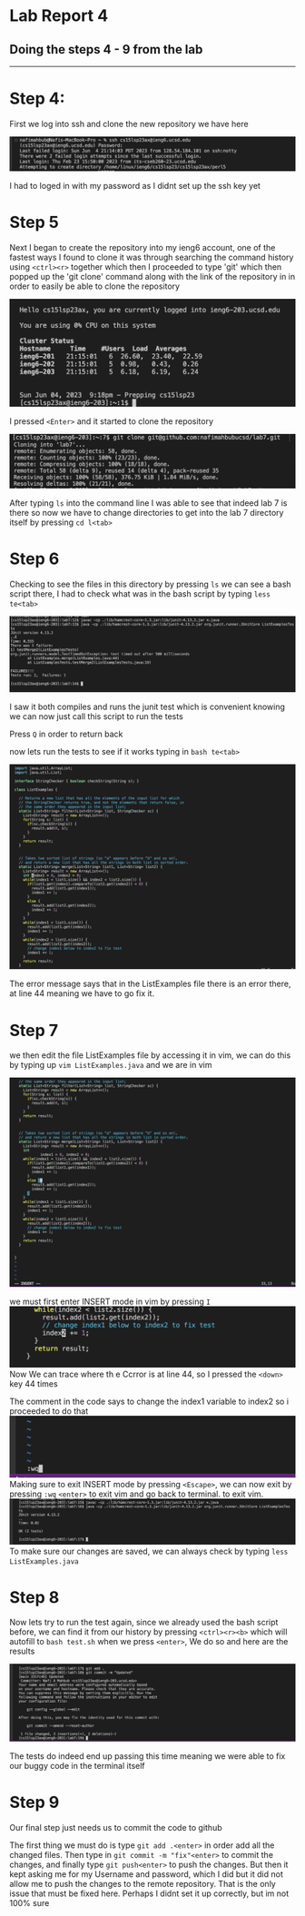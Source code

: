# Lab Report 4 

## Doing the steps 4 - 9 from the lab 
---
# Step 4: 

First we log into ssh and clone the new repository we have here

![Image](Step1.png)

I had to loged in with my password as I didnt set up the ssh key yet

# Step 5 
 
Next I began to create the repository into my ieng6 account, one of the fastest ways I found to clone it was through searching the command history using `<ctrl><r>` together which then I proceeded to type 'git' which then popped up the 'git clone' command along with the link of the repository in in order to easily be able to clone the repository 

![Image](Step2.png)

I pressed `<Enter>` and it started to clone the repository

![Image](Step2.5.png)



After typing `ls` into the command line I was able to see that indeed lab 7 is there so now we have to change directories to get into the lab 7 directory itself by pressing `cd l<tab>` 

# Step 6

Checking to see the files in this directory by pressing `ls` we can see a bash script there, I had to check what was in the bash script by typing `less te<tab>`

![Image](Step3.png)

I saw it both compiles and runs the junit test which is convenient knowing we can now just call this script to run the tests

Press `Q` in order to return back

now lets run the tests to see if it works 
typing in `bash te<tab>`

![Image](Step4.png)

The error message says that in the ListExamples file there is an error there, at line 44 meaning we have to go fix it.

# Step 7

we then edit the file ListExamples file by accessing it in vim, we can do this by typing up `vim ListExamples.java` and we are in vim

![Image](Step5.png)

we must first enter INSERT mode in vim by pressing `I`
![Image](Step6.png)
Now We can trace where th e Ccrror is at line 44, so I pressed the `<down>` key 44 times

The comment in the code says to change the index1 variable to index2 so i proceeded to do that
![Image](Step7.png)
Making sure to exit INSERT mode by pressing `<Escape>`, we can now exit by pressing `:wq` `<enter>` to exit vim and go back to terminal. to exit vim.
![Image](Step8.png)
To make sure our changes are saved, we can always check by typing `less ListExamples.java`


# Step 8

Now lets try to run the test again, since we already used the bash script before, we can find it from our history by pressing `<ctrl><r><b>` which will autofill to `bash test.sh` when we press `<enter>`, We do so and here are the results 

![Image](Step9.png)

The tests do indeed end up passing this time meaning we were able to fix our buggy code in the terminal itself


# Step 9

Our final step just needs us to commit the code to github



The first thing we must do is type `git add .<enter>` in order add all the changed files. Then type in `git commit -m "fix"<enter>` to commit the changes, and finally type `git push<enter>` to push the changes. But then it kept asking me for my Username and password, which I did but it did not allow me to push  the changes to the remote repository. That is the only issue that must be fixed here. Perhaps I didnt set it up correctly, but im not 100% sure
